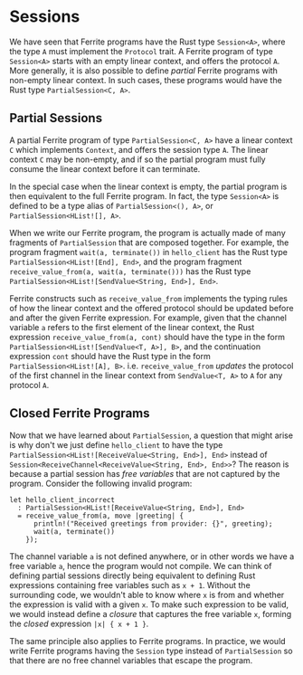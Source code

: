 # Sessions

We have seen that Ferrite programs have the Rust type `Session<A>`, where
the type `A` must implement the `Protocol` trait. A Ferrite program
of type `Session<A>` starts with an empty linear context, and offers
the protocol `A`. More generally, it is also possible to define _partial_
Ferrite programs with non-empty linear context. In such cases, these
programs would have the Rust type `PartialSession<C, A>`.

## Partial Sessions

A partial Ferrite program of type `PartialSession<C, A>` have a linear
context `C` which implements `Context`, and offers the session type `A`.
The linear context `C` may be non-empty, and if so the partial program
must fully consume the linear context before it can terminate.

In the special case when the linear context is empty, the partial program
is then equivalent to the full Ferrite program. In fact, the type
`Session<A>` is defined to be a type alias of `PartialSession<(), A>`,
or `PartialSession<HList![], A>`.

When we write our Ferrite program, the program is actually made of
many fragments of `PartialSession` that are composed together.
For example, the program fragment `wait(a, terminate())` in
`hello_client` has the Rust type `PartialSession<HList![End], End>`,
and the program fragment `receive_value_from(a, wait(a, terminate()))`
has the Rust type `PartialSession<HList![SendValue<String, End>], End>`.

Ferrite constructs such as `receive_value_from` implements the typing
rules of how the linear context and the offered protocol should be
updated before and after the given Ferrite expression. For example,
given that the channel variable `a` refers to the first element of
the linear context, the Rust expression `receive_value_from(a, cont)`
should have the type in the form `PartialSession<HList![SendValue<T, A>], B>`,
and the continuation expression `cont` should have the Rust type in the form
`PartialSession<HList![A], B>`. i.e. `receive_value_from` _updates_
the protocol of the first channel in the linear context from `SendValue<T, A>`
to `A` for any protocol `A`.

## Closed Ferrite Programs

Now that we have learned about `PartialSession`, a question that might arise is
why don't we just define `hello_client` to have the type
`PartialSession<HList![ReceiveValue<String, End>], End>` instead of
`Session<ReceiveChannel<ReceiveValue<String, End>, End>>`?
The reason is because a partial session has _free variables_ that
are not captured by the program. Consider the following invalid program:

```rust, noplaypen
let hello_client_incorrect
  : PartialSession<HList![ReceiveValue<String, End>], End>
  = receive_value_from(a, move |greeting| {
      println!("Received greetings from provider: {}", greeting);
      wait(a, terminate())
    });
```

The channel variable `a` is not defined anywhere, or in other words we
have a free variable `a`, hence the program would not compile.
We can think of defining partial sessions directly being equivalent
to defining Rust expressions containing free variables such as `x + 1`.
Without the surrounding code, we wouldn't able to know where `x` is from
and whether the expression is valid with a given `x`. To make such
expression to be valid, we would instead define a _closure_ that
captures the free variable `x`, forming the _closed_ expression
`|x| { x + 1 }`.

The same principle also applies to Ferrite programs.
In practice, we would write Ferrite programs having the `Session` type
instead of `PartialSession` so that there are no free channel variables
that escape the program.
